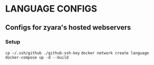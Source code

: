 # LANGUAGE CONFIGS
## Configs for zyara's hosted webservers

### Setup
`cp ~/.ssh/github ./github-ssh-key`
`docker network create language`
`docker-compose up -d --build`
